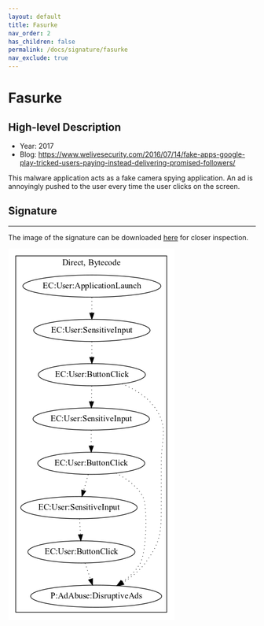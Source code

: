 ```yaml
---
layout: default
title: Fasurke
nav_order: 2
has_children: false
permalink: /docs/signature/fasurke
nav_exclude: true
---
```


# Fasurke

## High-level Description

* Year: 2017
* Blog: https://www.welivesecurity.com/2016/07/14/fake-apps-google-play-tricked-users-paying-instead-delivering-promised-followers/

This malware application acts as a fake camera spying application. An ad is annoyingly pushed to the user every time the user clicks on the screen.

## Signature
---

The image of the signature can be downloaded [here](../../img/signatures/Fasurke.png) for closer inspection.

![](../../img/signatures/Fasurke.png)